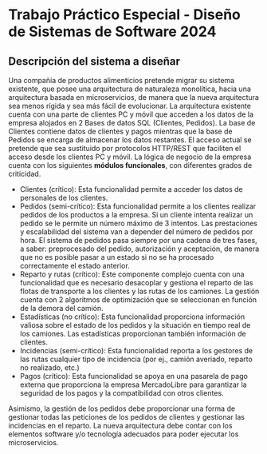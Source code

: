 # Trabajo Práctico Especial - Diseño de Sistemas de Software 2024

## Descripción del sistema a diseñar
Una compañía de productos alimenticios pretende migrar su sistema existente, que posee una
arquitectura de naturaleza monolítica, hacia una arquitectura basada en microservicios, de
manera que la nueva arquitectura sea menos rígida y sea más fácil de evolucionar.
La arquitectura existente cuenta con una parte de clientes PC y móvil que acceden a los datos
de la empresa alojados en 2 Bases de datos SQL (Clientes, Pedidos). La base de Clientes
contiene datos de clientes y pagos mientras que la base de Pedidos se encarga de almacenar
los datos restantes. El acceso actual se pretende que sea sustituido por protocolos HTTP/REST
que faciliten el acceso desde los clientes PC y móvil.
La lógica de negocio de la empresa cuenta con los siguientes **módulos funcionales**, con
diferentes grados de criticidad.

- Clientes (crítico): Esta funcionalidad permite a acceder los datos de personales de los
clientes.
- Pedidos (semi-crítico): Esta funcionalidad permite a los clientes realizar pedidos de los
productos a la empresa. Si un cliente intenta realizar un pedido se le permite un número
máximo de 3 intentos. Las prestaciones y escalabilidad del sistema van a depender del
número de pedidos por hora. El sistema de pedidos pasa siempre por una cadena de tres
fases, a saber: preprocesado del pedido, autorización y aceptación, de manera que no es
posible pasar a un estado si no se ha procesado correctamente el estado anterior.
- Reparto y rutas (crítico): Este componente complejo cuenta con una funcionalidad que es
necesario desacoplar y gestiona el reparto de las flotas de transporte a los clientes y las
rutas de los camiones. La gestión cuenta con 2 algoritmos de optimización que se
seleccionan en función de la demora del camión.
- Estadísticas (no crítico): Esta funcionalidad proporciona información valiosa sobre el estado
de los pedidos y la situación en tiempo real de los camiones. Las estadísticas proporcionan
también información de clientes.
- Incidencias (semi-crítico): Esta funcionalidad reporta a los gestores de las rutas cualquier
tipo de incidencia (por ej., camión averiado, reparto no realizado, etc.)
- Pagos (crítico): Esta funcionalidad se apoya en una pasarela de pago externa que
proporciona la empresa MercadoLibre para garantizar la seguridad de los pagos y la
compatibilidad con otros clientes.

Asimismo, la gestión de los pedidos debe proporcionar una forma de gestionar todas las
peticiones de los pedidos de clientes y gestionar las incidencias en el reparto.
La nueva arquitectura debe contar con los elementos software y/o tecnología adecuados para
poder ejecutar los microservicios.
